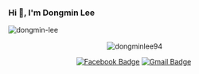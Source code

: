 ### Hi 👋, I'm Dongmin Lee

<p align="left"> <img src="https://komarev.com/ghpvc/?username=dongmin-lee" alt="dongmin-lee" /> </p>

<p align="center">&nbsp;<img align="center" src="https://github-readme-stats.vercel.app/api?username=dongminlee94&show_icons=true" alt="dongminlee94" /></p>

<div align=center>
	
[![Facebook Badge](https://img.shields.io/badge/facebook-1877f2?style=flat-square&logo=facebook&logoColor=white&link=https://www.facebook.com/dongmin.lee.940419)](https://www.facebook.com/dongmin.lee.940419)
[![Gmail Badge](https://img.shields.io/badge/Gmail-d14836?style=flat-square&logo=Gmail&logoColor=white&link=mailto:kid33629@gmail.com)](mailto:kid33629@gmail.com)

</div>

<!--
**dongminlee94/dongminlee94** is a ✨ _special_ ✨ repository because its `README.md` (this file) appears on your GitHub profile.

Here are some ideas to get you started:

- 🔭 I’m currently working on ...
- 🌱 I’m currently learning ...
- 👯 I’m looking to collaborate on ...
- 🤔 I’m looking for help with ...
- 💬 Ask me about ...
- 📫 How to reach me: ...
- 😄 Pronouns: ...
- ⚡ Fun fact: ...
-->
